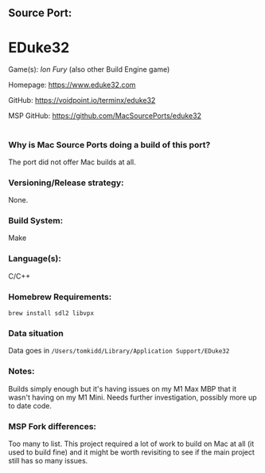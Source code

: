 ## Source Port:
# EDuke32

Game(s): *Ion Fury* (also other Build Engine game)

Homepage: https://www.eduke32.com

GitHub: https://voidpoint.io/terminx/eduke32

MSP GitHub: https://github.com/MacSourcePorts/eduke32

#
### Why is Mac Source Ports doing a build of this port?
The port did not offer Mac builds at all.

### Versioning/Release strategy:
None.

### Build System: 
Make

### Language(s):
C/C++

### Homebrew Requirements:

```
brew install sdl2 libvpx
```
### Data situation
Data goes in `/Users/tomkidd/Library/Application Support/EDuke32`

### Notes:
Builds simply enough but it's having issues on my M1 Max MBP that it wasn't having on my M1 Mini. Needs further investigation, possibly more up to date code. 

### MSP Fork differences:
Too many to list. This project required a lot of work to build on Mac at all (it used to build fine) and it might be worth revisiting to see if the main project still has so many issues. 
